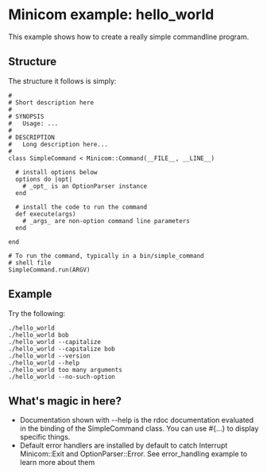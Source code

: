 # Minicom example: hello_world 

This example shows how to create a really simple commandline program. 

## Structure

The structure it follows is simply:

    #
    # Short description here
    #
    # SYNOPSIS
    #   Usage: ...
    #
    # DESCRIPTION
    #   Long description here...
    #
    class SimpleCommand < Minicom::Command(__FILE__, __LINE__)
    
      # install options below
      options do |opt|
        # _opt_ is an OptionParser instance
      end
      
      # install the code to run the command
      def execute(args)
        # _args_ are non-option command line parameters
      end
    
    end
    
    # To run the command, typically in a bin/simple_command 
    # shell file
    SimpleCommand.run(ARGV)
    

## Example

Try the following:

    ./hello_world 
    ./hello_world bob
    ./hello_world --capitalize
    ./hello_world --capitalize bob
    ./hello_world --version
    ./hello_world --help
    ./hello_world too many arguments
    ./hello_world --no-such-option 

## What's magic in here?

* Documentation shown with --help is the rdoc documentation evaluated
  in the binding of the SimpleCommand class. You can use #{...} to
  display specific things.
* Default error handlers are installed by default to catch Interrupt
  Minicom::Exit and OptionParser::Error. See error_handling example
  to learn more about them
